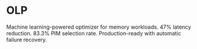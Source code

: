 # OLP
Machine learning-powered optimizer for memory workloads. 47% latency  reduction. 83.3% PIM selection rate. Production-ready with automatic  failure recovery.
